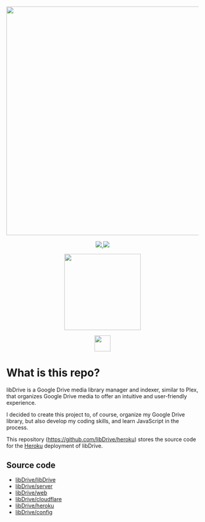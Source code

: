 <a href="#">
  <h3 align="center">
    <img src="https://i.ibb.co/HVB5Dw1/lib-Drive-Header.png" width="600px" />
  </h3>
</a>
<p align="center">
  <a href="https://github.com/libDrive/libDrive/releases">
    <img src="https://img.shields.io/github/downloads/libDrive/libDrive/total?color=%234197fe&style=for-the-badge" />
  </a>
  <a href="https://github.com/libDrive/libDrive/releases/latest">
    <img src="https://img.shields.io/github/v/release/libDrive/libDrive?color=%234197fe&style=for-the-badge" />
  </a>
</p>
<p align="center">
  <a href="https://heroku.com/deploy?template=https://github.com/LibArtutos/LibArtutos-Heroku/">
    <img src="https://img.shields.io/badge/Deploy%20To%20Heroku-blueviolet?style=for-the-badge&logo=heroku" width="200" />
  </a>
</p>
<p align="center">
  <a href="https://t.me/libdrive_support">
    <img src="https://upload.wikimedia.org/wikipedia/commons/thumb/8/82/Telegram_logo.svg/42px-Telegram_logo.svg.png" width="42" />
  </a>
</p>

# What is this repo?

libDrive is a Google Drive media library manager and indexer, similar to Plex, that organizes Google Drive media to offer an intuitive and user-friendly experience.

I decided to create this project to, of course, organize my Google Drive library, but also develop my coding skills, and learn JavaScript in the process.

This repository (<https://github.com/libDrive/heroku>) stores the source code for the [Heroku](https://heroku.com) deployment of libDrive.

## Source code

- [libDrive/libDrive](https://github.com/libDrive/libDrive)
- [libDrive/server](https://github.com/libDrive/server)
- [libDrive/web](https://github.com/libDrive/web)
- [libDrive/cloudflare](https://github.com/libDrive/cloudflare)
- [libDrive/heroku](https://github.com/libDrive/heroku)
- [libDrive/config](https://github.com/libDrive/config)
